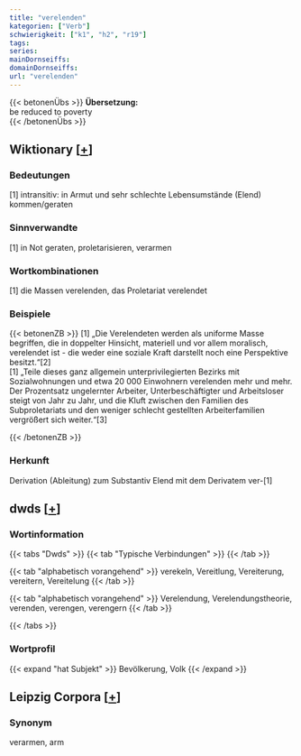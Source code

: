 ```yaml
---
title: "verelenden"
kategorien: ["Verb"]
schwierigkeit: ["k1", "h2", "r19"]
tags:
series:
mainDornseiffs:
domainDornseiffs:
url: "verelenden"
---
```


{{< betonenÜbs >}}
**Übersetzung:**  
be reduced to  poverty  
{{< /betonenÜbs >}}

## Wiktionary [[+](https://de.wiktionary.org/wiki/verelenden)]

### Bedeutungen
[1] intransitiv: in Armut und sehr schlechte Lebensumstände (Elend) kommen/geraten  

### Sinnverwandte
[1] in Not geraten, proletarisieren, verarmen  

### Wortkombinationen
[1] die Massen verelenden, das Proletariat verelendet  

### Beispiele
{{< betonenZB >}}
[1] „Die Verelendeten werden als uniforme Masse begriffen, die in doppelter Hinsicht, materiell und vor allem moralisch, verelendet ist - die weder eine soziale Kraft darstellt noch eine Perspektive besitzt.“[2]  
[1] „Teile dieses ganz allgemein unterprivilegierten Bezirks mit Sozialwohnungen und etwa 20 000 Einwohnern verelenden mehr und mehr. Der Prozentsatz ungelernter Arbeiter, Unterbeschäftigter und Arbeitsloser steigt von Jahr zu Jahr, und die Kluft zwischen den Familien des Subproletariats und den weniger schlecht gestellten Arbeiterfamilien vergrößert sich weiter.“[3]  

{{< /betonenZB >}}
### Herkunft
Derivation (Ableitung) zum Substantiv Elend mit dem Derivatem ver-[1]  



## dwds [[+](https://www.dwds.de/wb/verelenden)]

### Wortinformation
{{< tabs "Dwds" >}}
{{< tab "Typische Verbindungen" >}}
{{< /tab >}}

{{< tab "alphabetisch vorangehend" >}}
verekeln, Vereitlung, Vereiterung, vereitern, Vereitelung
{{< /tab >}}

{{< tab "alphabetisch vorangehend" >}}
Verelendung, Verelendungstheorie, verenden, verengen, verengern
{{< /tab >}}

{{< /tabs >}}

### Wortprofil
{{< expand "hat Subjekt" >}} Bevölkerung, Volk {{< /expand >}}

## Leipzig Corpora [[+](https://corpora.uni-leipzig.de/en/res?word=verelenden&corpusId=deu_newscrawl-public_2018)]


### Synonym
verarmen, arm

